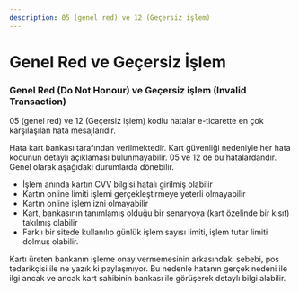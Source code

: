 ```yaml
---
description: 05 (genel red) ve 12 (Geçersiz işlem)
---
```


# Genel Red ve Geçersiz İşlem

### Genel Red \(Do Not Honour\) ve Geçersiz işlem \(Invalid Transaction\)

05 \(genel red\) ve 12 \(Geçersiz işlem\) kodlu hatalar e-ticarette en çok karşılaşılan hata mesajlarıdır.

Hata kart bankası tarafından verilmektedir. Kart güvenliği nedeniyle her hata kodunun detaylı açıklaması bulunmayabilir. 05 ve 12 de bu hatalardandır. Genel olarak aşağıdaki durumlarda dönebilir.

* İşlem anında kartın CVV bilgisi hatalı girilmiş olabilir 
* Kartın online limiti işlemi gerçekleştirmeye yeterli olmayabilir 
* Kartın online işlem izni olmayabilir 
* Kart, bankasının tanımlamış olduğu bir senaryoya \(kart özelinde bir kısıt\) takılmış olabilir 
* Farklı bir sitede kullanılıp günlük işlem sayısı limiti, işlem tutar limiti dolmuş olabilir.

Kartı üreten bankanın işleme onay vermemesinin arkasındaki sebebi, pos tedarikçisi ile ne yazık ki paylaşmıyor. Bu nedenle hatanın gerçek nedeni ile ilgi ancak ve ancak kart sahibinin bankası ile görüşerek detaylı bilgi alabilir.

